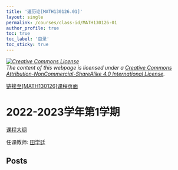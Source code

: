 ```yaml
---
title: '遍历论[MATH130126.01]'
layout: single
permalink: /courses/class-id/MATH130126-01
author_profile: true
toc: true
toc_label: '目录'
toc_sticky: true
---
```



<div class='notice--warning'>
	<p><i><a rel='license' href='http://creativecommons.org/licenses/by-nc-sa/4.0/'><img alt='Creative Commons License' style='border-width:0' src='https://i.creativecommons.org/l/by-nc-sa/4.0/88x31.png' /></a><br /> The content of this webpage is licensed under a <a rel='license' href='http://creativecommons.org/licenses/by-nc-sa/4.0/'>Creative Commons Attribution-NonCommercial-ShareAlike 4.0 International License</a>.</i></p>
</div>

<a href='https://fdu-math.github.io/courses/MATH130126'>链接至[MATH130126]课程页面</a>


# 2022-2023学年第1学期
<a href='https://fdu-math.github.io/courses/syllabus/MATH130126.01-2022-2023-1 (Encrypted).pdf'>课程大纲</a>

任课教师: <a href='https://fdu-math.github.io/teachers/田学廷'>田学廷</a>


## Posts

